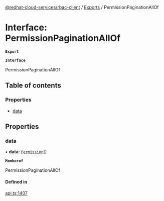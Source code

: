 [@redhat-cloud-services/rbac-client](../README.md) / [Exports](../modules.md) / PermissionPaginationAllOf

# Interface: PermissionPaginationAllOf

**`Export`**

**`Interface`**

PermissionPaginationAllOf

## Table of contents

### Properties

- [data](PermissionPaginationAllOf.md#data)

## Properties

### data

• **data**: [`Permission`](Permission.md)[]

**`Memberof`**

PermissionPaginationAllOf

#### Defined in

[api.ts:1407](https://github.com/RedHatInsights/javascript-clients/blob/master/packages/rbac/api.ts#L1407)

